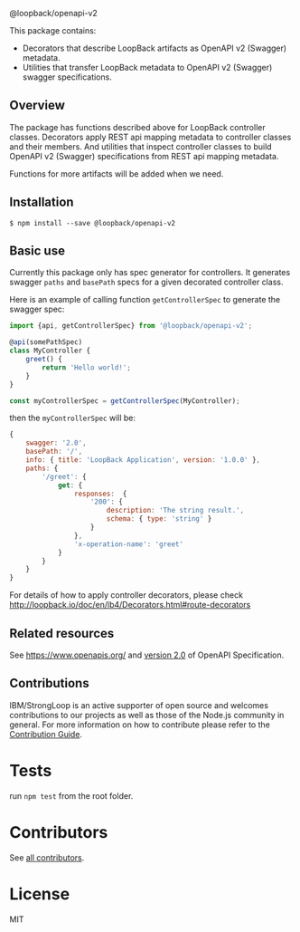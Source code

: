 @loopback/openapi-v2

This package contains:

- Decorators that describe LoopBack artifacts as OpenAPI v2 (Swagger) metadata.
- Utilities that transfer LoopBack metadata to OpenAPI v2 (Swagger) swagger specifications. 

## Overview

The package has functions described above for LoopBack controller classes.
Decorators apply REST api mapping metadata to controller classes and their members. And utilities that inspect controller classes to build OpenAPI v2 (Swagger) specifications from REST api mapping metadata.

Functions for more artifacts will be added when we need.

## Installation

```
$ npm install --save @loopback/openapi-v2
```

## Basic use

Currently this package only has spec generator for controllers.
It generates swagger `paths` and `basePath` specs for a given decorated controller class.

Here is an example of calling function `getControllerSpec` to generate the swagger spec:

```js
import {api, getControllerSpec} from '@loopback/openapi-v2';

@api(somePathSpec)
class MyController {
    greet() {
        return 'Hello world!';
    }
}

const myControllerSpec = getControllerSpec(MyController);
```

then the `myControllerSpec` will be:
```js
{
    swagger: '2.0',
    basePath: '/',
    info: { title: 'LoopBack Application', version: '1.0.0' },
    paths: { 
        '/greet': { 
            get: {
                responses:  { 
                    '200': { 
                        description: 'The string result.', 
                        schema: { type: 'string' } 
                    } 
                },
                'x-operation-name': 'greet' 
            }
        } 
    } 
}
```

For details of how to apply controller decorators, please check http://loopback.io/doc/en/lb4/Decorators.html#route-decorators

## Related resources

See https://www.openapis.org/ and [version 2.0](https://github.com/OAI/OpenAPI-Specification/blob/master/versions/2.0.md)
of OpenAPI Specification.

## Contributions

IBM/StrongLoop is an active supporter of open source and welcomes contributions to our projects as well as those of the Node.js community in general. For more information on how to contribute please refer to the [Contribution Guide](https://loopback.io/doc/en/contrib/index.html).

# Tests

run `npm test` from the root folder.

# Contributors

See [all contributors](https://github.com/strongloop/loopback-next/graphs/contributors).

# License

MIT